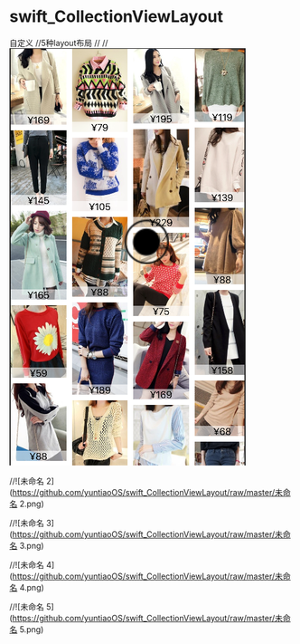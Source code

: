 # swift_CollectionViewLayout
自定义
//5种layout布局
//
//![未命名](https://github.com/yuntiaoOS/swift_CollectionViewLayout/raw/master/未命名.png)



//![未命名 2](https://github.com/yuntiaoOS/swift_CollectionViewLayout/raw/master/未命名 2.png)





//![未命名 3](https://github.com/yuntiaoOS/swift_CollectionViewLayout/raw/master/未命名 3.png)





//![未命名 4](https://github.com/yuntiaoOS/swift_CollectionViewLayout/raw/master/未命名 4.png)







//![未命名 5](https://github.com/yuntiaoOS/swift_CollectionViewLayout/raw/master/未命名 5.png)





















